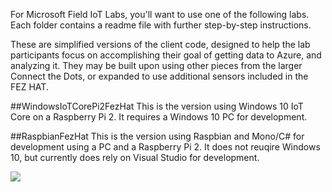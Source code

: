 For Microsoft Field IoT Labs, you'll want to use one of the following labs. Each folder contains a readme file with further step-by-step instructions.

These are simplified versions of the client code, designed to help the lab participants focus on accomplishing their goal of getting data to Azure, and analyzing it. They may be built upon using other pieces from the larger Connect the Dots, or expanded to use additional sensors included in the FEZ HAT.

##WindowsIoTCorePi2FezHat
This is the version using Windows 10 IoT Core on a Raspberry Pi 2. It requires a Windows 10 PC for development.

##RaspbianFezHat
This is the version using Raspbian and Mono/C# for development using a PC and a Raspberry Pi 2. It does not reuqire Windows 10, but currently does rely on Visual Studio for development.

![](Images/WindowsIoTCorePi2FezHat/fezhat-connected-to-raspberri-pi-2.png?raw=true)

